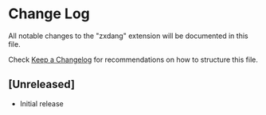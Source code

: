 # Change Log

All notable changes to the "zxdang" extension will be documented in this file.

Check [Keep a Changelog](http://keepachangelog.com/) for recommendations on how to structure this file.

## [Unreleased]

- Initial release